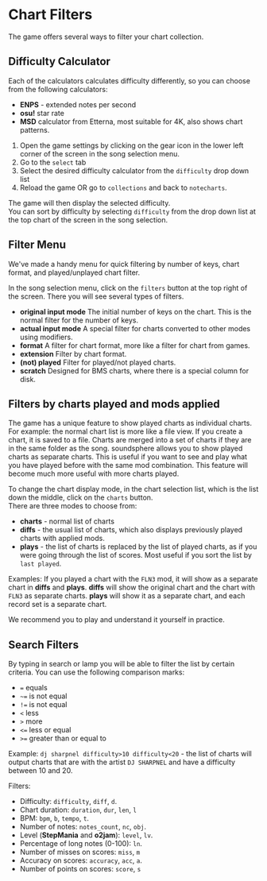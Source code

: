 # Chart Filters
The game offers several ways to filter your chart collection.

## Difficulty Calculator
Each of the calculators calculates difficulty differently, so you can choose from the following calculators:
- **ENPS** - extended notes per second  
- **osu!** star rate  
- **MSD** calculator from Etterna, most suitable for 4K, also shows chart patterns.    

1. Open the game settings by clicking on the gear icon in the lower left corner of the screen in the song selection menu.  
2. Go to the `select` tab  
3. Select the desired difficulty calculator from the `difficulty` drop down list  
4. Reload the game OR go to `collections` and back to `notecharts`.

The game will then display the selected difficulty.  
You can sort by difficulty by selecting `difficulty` from the drop down list at the top chart of the screen in the song selection.

## Filter Menu
We've made a handy menu for quick filtering by number of keys, chart format, and played/unplayed chart filter.  

In the song selection menu, click on the `filters` button at the top right of the screen.
There you will see several types of filters.

- **original input mode** The initial number of keys on the chart. This is the normal filter for the number of keys.  
- **actual input mode** A special filter for charts converted to other modes using modifiers.  
- **format** A filter for chart format, more like a filter for chart from games.  
- **extension** Filter by chart format.  
- **(not) played** Filter for played/not played charts.  
- **scratch** Designed for BMS charts, where there is a special column for disk.  

## Filters by charts played and mods applied
The game has a unique feature to show played charts as individual charts.  
For example: the normal chart list is more like a file view. If you create a chart, it is saved to a file. Charts are merged into a set of charts if they are in the same folder as the song. soundsphere allows you to show played charts as separate charts. This is useful if you want to see and play what you have played before with the same mod combination. This feature will become much more useful with more charts played.

To change the chart display mode, in the chart selection list, which is the list down the middle, click on the `charts` button.  
There are three modes to choose from: 
- **charts** - normal list of charts
- **diffs** - the usual list of charts, which also displays previously played charts with applied mods.
- **plays** - the list of charts is replaced by the list of played charts, as if you were going through the list of scores. Most useful if you sort the list by `last played`.

Examples:
If you played a chart with the `FLN3` mod, it will show as a separate chart in **diffs** and **plays**.  **diffs** will show the original chart and the chart with `FLN3` as separate charts. **plays** will show it as a separate chart, and each record set is a separate chart.

We recommend you to play and understand it yourself in practice. 

## Search Filters
By typing in search or lamp you will be able to filter the list by certain criteria. 
You can use the following comparison marks: 
- `=` equals  
- `~=` is not equal  
- `!=` is not equal  
- `<` less  
- `>` more  
- `<=` less or equal  
- `>=` greater than or equal to  

Example: `dj sharpnel difficulty>10 difficulty<20` - the list of charts will output charts that are with the artist `DJ SHARPNEL` and have a difficulty between 10 and 20.  

Filters:
- Difficulty: `difficulty`, `diff`, `d`.  
- Chart duration: `duration`, `dur`, `len`, `l`  
- BPM: `bpm`, `b`, `tempo`, `t`.  
- Number of notes: `notes_count`, `nc`, `obj`.  
- Level (**StepMania** and **o2jam**): `level`, `lv`.
- Percentage of long notes (0-100): `ln`.
- Number of misses on scores: `miss`, `m`
- Accuracy on scores: `accuracy`, `acc`, `a`.
- Number of points on scores: `score`, `s`

